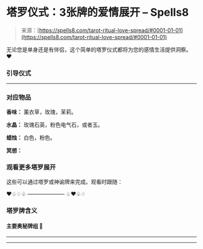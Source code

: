 <!--yml

类别：未分类

日期：2024-06-12 19:56:54

-->

# 塔罗仪式：3张牌的爱情展开 – Spells8

> 来源：[https://spells8.com/tarot-ritual-love-spread/#0001-01-01](https://spells8.com/tarot-ritual-love-spread/#0001-01-01)

无论您是单身还是有伴侣，这个简单的塔罗仪式都将为您的感情生活提供洞察。❤️

### 引导仪式

* * *

### 对应物品

**香味：** 薰衣草，玫瑰，茉莉。

**水晶：** 玫瑰石英，粉色电气石，或者玉。

**蜡烛：** 白色，粉色。

**冥想：**

### 观看更多塔罗展开

这些可以通过塔罗或神谕牌来完成。观看时跟随：

♥♤♢♧ ——————— ♤♥♧♢

### 塔罗牌含义

#### 主要奥秘牌组 🧙

* * *

* * *
